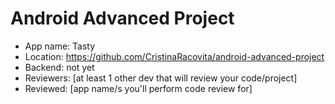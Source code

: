 # Android Advanced Project
- App name: Tasty
- Location: https://github.com/CristinaRacovita/android-advanced-project
- Backend: not yet
- Reviewers: [at least 1 other dev that will review your code/project]
- Reviewed: [app name/s you'll perform code review for]
